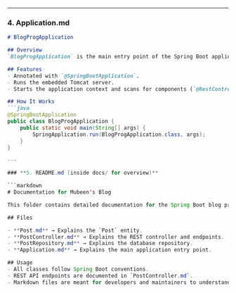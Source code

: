 
---

### **4. Application.md**

```markdown
# BlogProgApplication

## Overview
`BlogProgApplication` is the main entry point of the Spring Boot application.

## Features
- Annotated with `@SpringBootApplication`.
- Runs the embedded Tomcat server.
- Starts the application context and scans for components (`@RestController`, `@Repository`, etc.)

## How It Works
```java
@SpringBootApplication
public class BlogProgApplication {
    public static void main(String[] args) {
        SpringApplication.run(BlogProgApplication.class, args);
    }
}

---

### **5. README.md (inside docs/ for overview)**

```markdown
# Documentation for Mubeen's Blog

This folder contains detailed documentation for the Spring Boot blog project.

## Files

- **Post.md** → Explains the `Post` entity.
- **PostController.md** → Explains the REST controller and endpoints.
- **PostRepository.md** → Explains the database repository.
- **Application.md** → Explains the main application entry point.

## Usage
- All classes follow Spring Boot conventions.
- REST API endpoints are documented in `PostController.md`.
- Markdown files are meant for developers and maintainers to understand the codebase.
